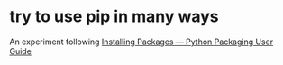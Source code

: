# try to use pip in many ways

An experiment following [Installing Packages — Python Packaging User Guide](https://packaging.python.org/tutorials/installing-packages/)
